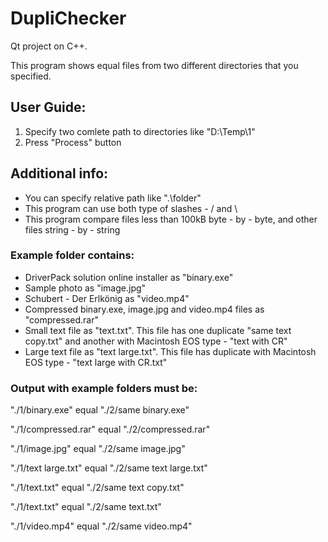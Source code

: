 # DupliChecker
<p>
Qt project on C++.
</p>
<p>
This program shows equal files from two different directories that you specified.
</p>

## User Guide: 
1. Specify two comlete path to directories like "D:\Temp\1"
2. Press "Process" button

## Additional info:
- You can specify relative path like ".\folder"
- This program can use both type of slashes - / and \
- This program compare files less than 100kB byte - by - byte, and other files string - by - string

### Example folder contains:
- DriverPack solution online installer as "binary.exe"
- Sample photo as "image.jpg"
- Schubert - Der Erlkönig as "video.mp4"
- Compressed binary.exe, image.jpg and video.mp4 files as "compressed.rar"
- Small text file as "text.txt". This file has one duplicate "same text copy.txt" and another with Macintosh EOS type - "text with CR"
- Large text file as "text large.txt". This file has duplicate with Macintosh EOS type - "text large with CR.txt"

### Output with example folders must be:
<p>
"./1/binary.exe" equal "./2/same binary.exe"
</p><p>
"./1/compressed.rar" equal "./2/compressed.rar"
</p><p>
"./1/image.jpg" equal "./2/same image.jpg"
</p><p>
"./1/text large.txt" equal "./2/same text large.txt"
</p><p>
"./1/text.txt" equal "./2/same text copy.txt"
</p><p>
"./1/text.txt" equal "./2/same text.txt"
</p><p>
"./1/video.mp4" equal "./2/same video.mp4"
</p>


